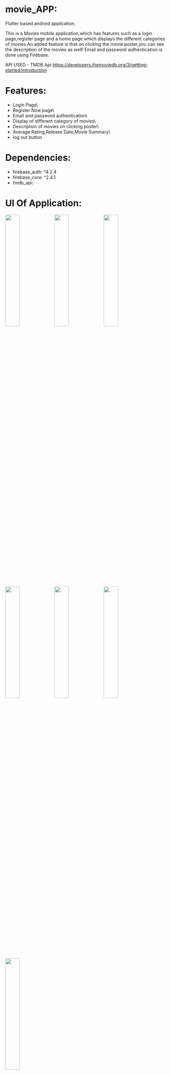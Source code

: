 # movie_APP:
Flutter based android application.

This is a Movies mobile application,which has features such as a login page,register page and a home page which displays the different categories of movies.An added feature is that on clicking the movie poster,you can see the description of the movies as well!
Email and password authentication is done using Firebase.

API USED - TMDB Api
https://developers.themoviedb.org/3/getting-started/introduction

# Features:
* Login Page\
* Register Now page\
* Email and password authentication\
* Display of different category of movies\
* Description of movies on clicking poster\
* Average Rating,Release Date,Movie Summary\
* log out button

# Dependencies:
* firebase_auth: ^4.2.4
* firebase_core: ^2.4.1
* tmdb_api:

# UI Of Application:
<img src="https://user-images.githubusercontent.com/98026175/210130480-6a05d178-a461-49ae-856e-037cb7f9f5cc.png" width=30% height=30%>
<img src="https://user-images.githubusercontent.com/98026175/210130501-d493e98c-22cb-42ce-adf8-39d7d3975422.png" width=30% height=30%>
<img src="https://user-images.githubusercontent.com/98026175/210130504-b2e43e23-15e2-4e18-9c9a-4489064b0e05.png" width=30% height=30%>
<img src="https://user-images.githubusercontent.com/98026175/210130508-093a12ba-2d63-472d-b7ff-daccc0d5d388.png" width=30% height=30%>
<img src="https://user-images.githubusercontent.com/98026175/210130520-76795277-8236-4a3d-a7b5-aeec6ebed593.png" width=30% height=30%>
<img src="https://user-images.githubusercontent.com/98026175/210130510-eb4368c6-f4d2-4f42-bf93-a5ebf1e867a2.png" width=30% height=30%>
<img src="https://user-images.githubusercontent.com/98026175/210130521-e2311fdf-69be-4b5e-8e72-28d1a7e21d61.png" width=30% height=30%>


# Working Of Application:
https://drive.google.com/file/d/1-yyCeIEK9VglM2Vvt3-zjZODoP9P5d9O/view?usp=share_link



<!-- ## Getting Started

This project is a starting point for a Flutter application.

A few resources to get you started if this is your first Flutter project:

- [Lab: Write your first Flutter app](https://docs.flutter.dev/get-started/codelab)
- [Cookbook: Useful Flutter samples](https://docs.flutter.dev/cookbook)

For help getting started with Flutter development, view the
[online documentation](https://docs.flutter.dev/), which offers tutorials,
samples, guidance on mobile development, and a full API reference. -->
